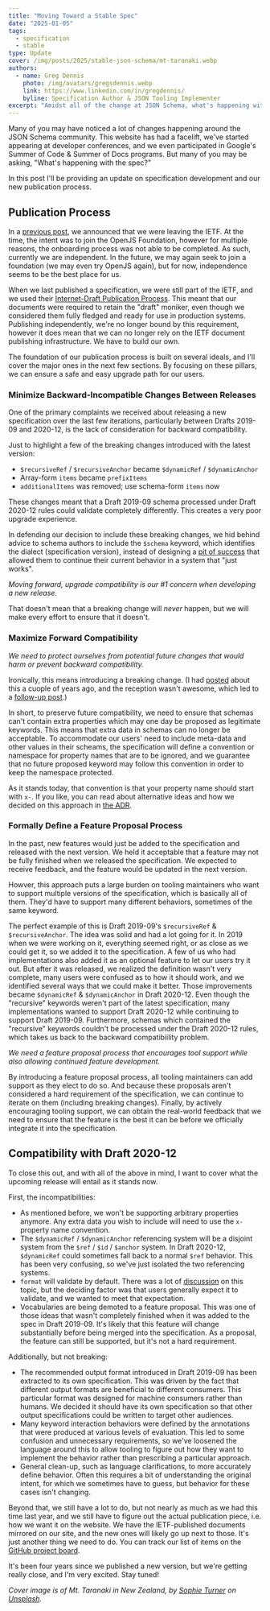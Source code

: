 ```yaml
---
title: "Moving Toward a Stable Spec"
date: "2025-01-05"
tags:
  - specification
  - stable
type: Update
cover: /img/posts/2025/stable-json-schema/mt-taranaki.webp
authors:
  - name: Greg Dennis
    photo: /img/avatars/gregsdennis.webp
    link: https://www.linkedin.com/in/gregdennis/
    byline: Specification Author & JSON Tooling Implementer
excerpt: "Amidst all of the change at JSON Schema, what's happening with the spec?"
---
```


Many of you may have noticed a lot of changes happening around the JSON Schema community.  This website has had a facelift, we've started appearing at developer conferences, and we even participated in Google's Summer of Code & Summer of Docs programs.  But many of you may be asking, "What's happening with the spec?"

In this post I'll be providing an update on specification development and our new publication process.

## Publication Process

In a [previous post](./json-schema-joins-the-openjsf), we announced that we were leaving the IETF.  At the time, the intent was to join the OpenJS Foundation, however for multiple reasons, the onboarding process was not able to be completed.  As such, currently we are independent.  In the future, we may again seek to join a foundation (we may even try OpenJS again), but for now, independence seems to be the best place for us.

When we last published a specification, we were still part of the IETF, and we used their [Internet-Draft Publication Process](https://authors.ietf.org/en/rfc-publication-process).  This meant that our documents were required to retain the "draft" moniker, even though we considered them fully fledged and ready for use in production systems.  Publishing independently, we're no longer bound by this requirement, however it does mean that we can no longer rely on the IETF document publishing infrastructure.  We have to build our own.

The foundation of our publication process is built on several ideals, and I'll cover the major ones in the next few sections.  By focusing on these pillars, we can ensure a safe and easy upgrade path for our users.

### Minimize Backward-Incompatible Changes Between Releases

One of the primary complaints we received about releasing a new specification over the last few iterations, particularly between Drafts 2019-09 and 2020-12, is the lack of consideration for backward compatibility.

Just to highlight a few of the breaking changes introduced with the latest version:

- `$recursiveRef` / `$recursiveAnchor` became `$dynamicRef` / `$dynamicAnchor`
- Array-form `items` became `prefixItems`
- `additionalItems` was removed; use schema-form `items` now

These changes meant that a Draft 2019-09 schema processed under Draft 2020-12 rules could validate completely differently.  This creates a very poor upgrade experience.

In defending our decision to include these breaking changes, we hid behind advice to schema authors to include the `$schema` keyword, which identifies the dialect (specification version), instead of designing a [pit of success](https://blog.codinghorror.com/falling-into-the-pit-of-success/) that allowed them to continue their current behavior in a system that "just works".

_Moving forward, upgrade compatibility is our #1 concern when developing a new release._

That doesn't mean that a breaking change will _never_ happen, but we will make every effort to ensure that it doesn't.

### Maximize Forward Compatibility

_We need to protect ourselves from potential future changes that would harm or prevent backward compatibility._

Ironically, this means introducing a breaking change.  (I had [posted](./the-last-breaking-change) about this a cuople of years ago, and the reception wasn't awesome, which led to a [follow-up post](./custom-annotations-will-continue).)

In short, to preserve future compatibility, we need to ensure that schemas can't contain extra properties which may one day be proposed as legitimate keywords.  This means that extra data in schemas can no longer be acceptable.  To accommodate our users' need to include meta-data and other values in their scheams, the specification will define a convention or namespace for property names that are to be ignored, and we guarantee that no future proposed keyword may follow this convention in order to keep the namespace protected.

As it stands today, that convention is that your property name should start with `x-`.  If you like, you can read about alternative ideas and how we decided on this approach in [the ADR](https://github.com/json-schema-org/json-schema-spec/blob/main/adr/2023-04-sva-prefix.md).

### Formally Define a Feature Proposal Process

In the past, new features would just be added to the specification and released with the next version.  We held it acceptable that a feature may not be fully finished when we released the specification.  We expected to receive feedback, and the feature would be updated in the next version.

Howver, this approach puts a large burden on tooling maintainers who want to support multiple versions of the specification, which is basically all of them.  They'd have to support many different behaviors, sometimes of the same keyword.

The perfect example of this is Draft 2019-09's `$recursiveRef` & `$recursiveAnchor`.  The idea was solid and had a lot going for it.  In 2019 when we were working on it, everything seemed right, or as close as we could get it, so we added it to the specification.  A few of us who had implementations also added it as an optional feature to let our users try it out.  But after it was released, we realized the definition wasn't very complete, many users were confused as to how it should work, and we identified several ways that we could make it better.  Those improvements became `$dynamicRef` & `$dynamicAnchor` in Draft 2020-12.  Even though the "recursive" keywords weren't part of the latest specification, many implementations wanted to support Draft 2020-12 while continuing to support Draft 2019-09.  Furthermore, schemas which contained the "recursive" keywords couldn't be processed under the Draft 2020-12 rules, which takes us back to the backward compatibiility problem.

_We need a feature proposal process that encourages tool support while also allowing continued feature development._

By introducing a feature proposal process, all tooling maintainers can add support as they elect to do so.  And because these proposals aren't considered a hard requirement of the specification, we can continue to iterate on them (including breaking changes).  Finally, by actively encouraging tooling support, we can obtain the real-world feedback that we need to ensure that the feature is the best it can be before we officially integrate it into the specification.

## Compatibility with Draft 2020-12

To close this out, and with all of the above in mind, I want to cover what the upcoming release will entail as it stands now.

First, the incompatibilities:

- As mentioned before, we won't be supporting arbitrary properties anymore.  Any extra data you wish to include will need to use the `x-` property name convention.
- The `$dynamicRef` / `$dynamicAnchor` referencing system will be a disjoint system from the `$ref` / `$id` / `$anchor` system.  In Draft 2020-12, `$dynamicRef` could sometimes fall back to a normal `$ref` behavior.  This has been very confusing, so we've just isolated the two referencing systems.
- `format` will validate by default.  There was a lot of [discussion](https://github.com/json-schema-org/json-schema-spec/issues/1520) on this topic, but the deciding factor was that users generally expect it to validate, and we wanted to meet that expectation.
- Vocabularies are being demoted to a feature proposal.  This was one of those ideas that wasn't completely finished when it was added to the spec in Draft 2019-09.  It's likely that this feature will change substantially before being merged into the specification.  As a proposal, the feature can still be supported, but it's not a hard requirement.

Additionally, but not breaking:

- The recommended output format introduced in Draft 2019-09 has been extracted to its own specification.  This was driven by the fact that different output formats are beneficial to different consumers.  This particular format was designed for machine consumers rather than humans.  We decided it should have its own specification so that other output specifications could be written to target other audiences.
- Many keyword interaction behaviors were defined by the annotations that were produced at various levels of evaluation.  This led to some confusion and unnecessary requirements, so we've loosened the language around this to allow tooling to figure out how they want to implement the behavior rather than prescribing a particular approach.
- General clean-up, such as language clarifications, to more accurately define behavior.  Often this requires a bit of understanding the original intent, for which we sometimes have to guess, but behavior for these cases isn't changing.

Beyond that, we still have a lot to do, but not nearly as much as we had this time last year, and we still have to figure out the actual publication piece, i.e. how we want it on the website.  We have the IETF-published documents mirrored on our site, and the new ones will likely go up next to those.  It's just another thing we need to do.  You can track our list of items on the [GitHub project board](https://github.com/orgs/json-schema-org/projects/15/views/1).

It's been four years since we published a new version, but we're getting really close, and I'm very excited.  Stay tuned!

_Cover image is of Mt. Taranaki in New Zealand, by [Sophie Turner](https://unsplash.com/@sophie_turner) on [Unsplash](https://unsplash.com/photos/mountain-near-body-of-water-during-daytime-LZVmvKlchM0)._
